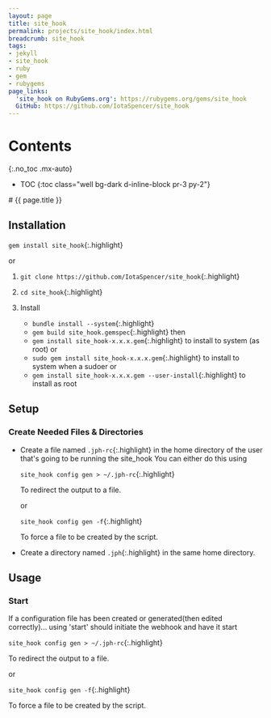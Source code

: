 ```yaml
---
layout: page
title: site_hook
permalink: projects/site_hook/index.html
breadcrumb: site_hook
tags:
- jekyll
- site_hook
- ruby
- gem
- rubygems
page_links:
  'site_hook on RubyGems.org': https://rubygems.org/gems/site_hook
  GitHub: https://github.com/IotaSpencer/site_hook
---
```

<div class="float-right card bg-dark ml-4 mr-2" style="order: 2;" markdown="1">

# Contents
{:.no_toc .mx-auto}

* TOC
{:toc class="well bg-dark d-inline-block pr-3 py-2"}
</div>

<div markdown="1">
# {{ page.title }}

## Installation

  <div class="list-group bg-dark-gray d-inline-flex">

  <div markdown="1" class="list-group-item bg-dark-gray d-inline-flex">

  `gem install site_hook`{:.highlight}

  </div>

  <div class="list-group-item bg-dark-gray d-inline-flex">or</div>

  <div markdown="1" class="list-group-item bg-dark-gray d-inline-flex">

  1. `git clone https://github.com/IotaSpencer/site_hook`{:.highlight}

  1. `cd site_hook`{:.highlight}

  1. Install
     * `bundle install --system`{:.highlight}
     * `gem build site_hook.gemspec`{:.highlight}
     then
     * `gem install site_hook-x.x.x.gem`{:.highlight} to install to system (as root)
     or
     * `sudo gem install site_hook-x.x.x.gem`{:.highlight} to install to system when a sudoer
     or
     * `gem install site_hook-x.x.x.gem --user-install`{:.highlight} to install as root
  </div>

  </div>

## Setup

### Create Needed Files & Directories
* Create a file named `.jph-rc`{:.highlight} in the home
    directory of the user that's going to be running the site_hook
    You can either do this using
  <div class="list-group bg-dark-gray d-inline-flex">

  <div markdown="1" class="list-group-item bg-dark-gray d-inline-flex">

  `site_hook config gen > ~/.jph-rc`{:.highlight}

  To redirect the output to a file.
  </div>

  <div class="mx-auto d-inline-flex">or</div>

  <div markdown="1" class="list-group-item bg-dark-gray d-inline-flex">

  `site_hook config gen -f`{:.highlight}

  To force a file to be created by the script.
  </div>

  </div>

* Create a directory named `.jph`{:.highlight} in the same home directory.

## Usage

### Start

  If a configuration file has been created or generated(then edited correctly)... using 'start' should initiate the webhook and have it start

  <div class="list-group bg-dark-gray d-inline-flex">

  <div markdown="1" class="list-group-item bg-dark-gray d-inline-flex">

  `site_hook config gen > ~/.jph-rc`{:.highlight}

  To redirect the output to a file.
  </div>

  <div class="mx-auto d-inline-flex">or</div>

  <div markdown="1" class="list-group-item bg-dark-gray d-inline-flex">

  `site_hook config gen -f`{:.highlight}

  To force a file to be created by the script.
  </div>

  </div>
</div>